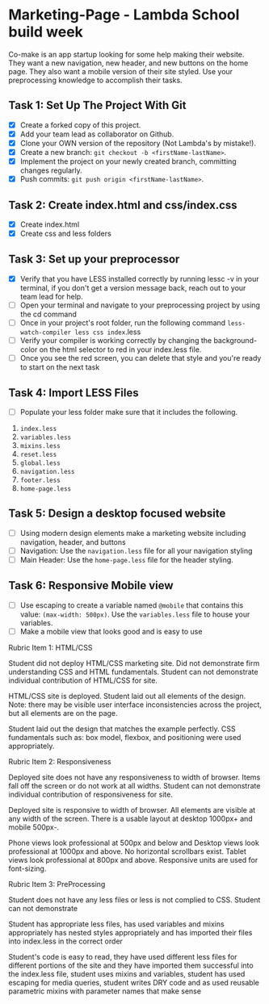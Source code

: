 # Marketing-Page - Lambda School build week

Co-make is an app startup looking for some help making their website. They want a new navigation, new header, and new buttons on the home page. They also want a mobile version of their site styled. Use your preprocessing knowledge to accomplish their tasks.

## Task 1: Set Up The Project With Git
* [x] Create a forked copy of this project.
* [x] Add your team lead as collaborator on Github.
* [x] Clone your OWN version of the repository (Not Lambda's by mistake!).
* [x] Create a new branch: `git checkout -b <firstName-lastName>`.
* [x] Implement the project on your newly created <firstName-lastName> branch, committing changes regularly.
* [x] Push commits: `git push origin <firstName-lastName>`.

## Task 2: Create index.html and css/index.css
* [x] Create index.html 
* [x] Create css and less folders

## Task 3: Set up your preprocessor
* [x] Verify that you have LESS installed correctly by running lessc -v in your terminal, if you don't 
 get a version message back, reach out to your team lead for help.
* [ ] Open your terminal and navigate to your preprocessing project by using the cd command
* [ ] Once in your project's root folder, run the following command `less-watch-compiler less css index`.less
* [ ] Verify your compiler is working correctly by changing the background-color on the html selector to red in your index.less file.
* [ ] Once you see the red screen, you can delete that style and you're ready to start on the next task

## Task 4: Import LESS Files

* [ ] Populate your less folder make sure that it includes the following. 

1. `index.less`
2. `variables.less`
3. `mixins.less`
4. `reset.less`
5. `global.less`
6. `navigation.less`
7. `footer.less`
8. `home-page.less`

## Task 5: Design a desktop focused website
* [ ] Using modern design elements make a marketing website including navigation, header, and buttons
* [ ] Navigation: Use the `navigation.less` file for all your navigation styling
* [ ] Main Header: Use the `home-page.less` file for the header styling.

## Task 6: Responsive Mobile view
* [ ] Use escaping to create a variable named `@mobile` that contains this value: `(max-width: 500px)`.  Use the `variables.less` file to house your variables.
* [ ] Make a mobile view that looks good and is easy to use

Rubric Item 1: HTML/CSS

Student did not deploy HTML/CSS marketing site. Did not demonstrate firm understanding CSS and HTML fundamentals. Student can not demonstrate individual contribution of HTML/CSS for site. 

HTML/CSS site is deployed. Student laid out all elements of the design. Note: there may be visible user interface inconsistencies across the project, but all elements are on the page. 

Student laid out the design that matches the example perfectly. CSS fundamentals such as: box model, flexbox, and positioning were used appropriately.

Rubric Item 2: Responsiveness

Deployed site does not have any responsiveness to width of browser. Items fall off the screen or do not work at all widths. Student can not demonstrate individual contribution of responsiveness for site. 

Deployed site is responsive to width of browser. All elements are visible at any width of the screen. There is a usable layout at desktop 1000px+ and mobile 500px-.

Phone views look professional at 500px and below and Desktop views look professional at 1000px and above. No horizontal scrollbars exist. Tablet views look professional at 800px and above. Responsive units are used for font-sizing.

Rubric Item 3: PreProcessing

Student does not have any less files or less is not complied to CSS. Student can not demonstrate

Student has appropriate less files, has used variables and mixins appropriately has nested styles appropriately and has imported their files into index.less in the correct order

Student's code is easy to read, they have used different less files for different portions of the site and they have imported them successful into the index.less file, student uses mixins and variables, student has used escaping for media queries, student writes DRY code and as used reusable parametric mixins with parameter names that make sense